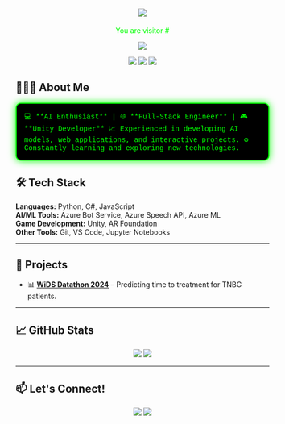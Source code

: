 <h1 align="center">
    <img src="https://readme-typing-svg.herokuapp.com/?font=Courier+New&size=40&duration=3000&color=00FF00&center=true&vCenter=true&width=700&height=70&lines=Hello,+World!+🌍;My+name+is+Omnia!+👋;Welcome+to+my+profile!+🚀"/>
</h1>

<p align="center" style="font-size: 14px; color: #00FF00;">
    You are visitor #
</p>

<p align="center">
    <img src="https://profile-counter.glitch.me/OmniaOsama03/count.svg" />
</p>


<p align="center">
    <img src="https://img.shields.io/badge/AI%20Enthusiast-💻-blue" />
    <img src="https://img.shields.io/badge/Full--Stack%20Engineer-🌐-green" />
    <img src="https://img.shields.io/badge/Unity%20Developer-🎮-purple" />
</p>



## 👨🏻‍💻 About Me

<div style="
    font-family: 'Courier New', Courier, monospace;
    color: #00FF00;
    background-color: #000000;
    padding: 15px;
    border: 2px solid #00FF00;
    border-radius: 10px;
    box-shadow: 0 0 15px #00FF00;">
💻 **AI Enthusiast** | 🌐 **Full-Stack Engineer** | 🎮 **Unity Developer**  
📈 Experienced in developing AI models, web applications, and interactive projects.  
⚙️ Constantly learning and exploring new technologies.  
</div>


## 🛠️ Tech Stack
**Languages:** Python, C#, JavaScript  
**AI/ML Tools:** Azure Bot Service, Azure Speech API, Azure ML  
**Game Development:** Unity, AR Foundation  
**Other Tools:** Git, VS Code, Jupyter Notebooks  

---

## 🌟 Projects
- 📊 [**WiDS Datathon 2024**](#) – Predicting time to treatment for TNBC patients.

---

## 📈 GitHub Stats
<p align="center">
    <img src="https://github-readme-stats.vercel.app/api?username=OmniaOsama03&show_icons=true&theme=radical" />
    <img src="https://github-readme-streak-stats.herokuapp.com/?user=OmniaOsama03&theme=radical" />
</p>

---

## 📫 Let's Connect!
<p align="center">
    <a href="[https://www.linkedin.com/in/yourprofile](https://www.linkedin.com/in/omniaosamaahmed/)"><img src="https://img.shields.io/badge/LinkedIn-0A66C2?style=for-the-badge&logo=linkedin&logoColor=white"/></a>
    <a href="mailto:omniaosama432@gmail.com"><img src="https://img.shields.io/badge/Email-D14836?style=for-the-badge&logo=gmail&logoColor=white"/></a>
</p>
